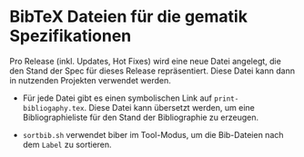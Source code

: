 # BibTeX Dateien für die gematik Spezifikationen

Pro Release (inkl. Updates, Hot Fixes) wird eine neue Datei angelegt, die den
Stand der Spec für dieses Release repräsentiert. Diese Datei kann dann in
nutzenden Projekten verwendet werden.

* Für jede Datei gibt es einen symbolischen Link auf `print-bibliogaphy.tex`. Diese Datei kann übersetzt werden, um eine Bibliographieliste für den Stand der Bibliographie zu erzeugen.

* `sortbib.sh` verwendet biber im Tool-Modus, um die Bib-Dateien nach dem `Label` zu sortieren.
